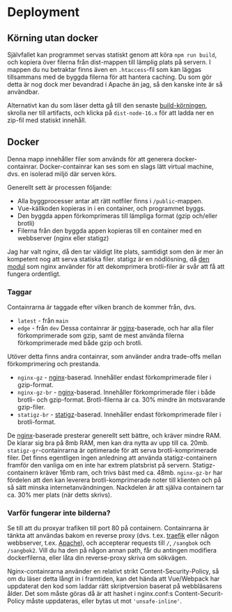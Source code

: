 # Deployment

## Körning utan docker
Självfallet kan programmet servas statiskt genom att köra `npm run build`, och kopiera över filerna från dist-mappen till lämplig plats på servern. I mappen du nu betraktar finns även en  `.htaccess`-fil som kan läggas tillsammans med de byggda filerna för att hantera caching. Du som gör detta är nog dock mer bevandrad i Apache än jag, så den kanske inte är så användbar.

Alternativt kan du som läser detta gå till den senaste [build-körningen](https://github.com/Fysiksektionen/sangbok-html/actions/workflows/build-vue.yml), skrolla ner till artifacts, och klicka på `dist-node-16.x` för att ladda ner en zip-fil med statiskt innehåll.

## Docker
Denna mapp innehåller filer som används för att generera docker-containrar. Docker-containrar kan ses som en slags lätt virtual machine, dvs. en isolerad miljö där serven körs.

Generellt sett är processen följande:
* Alla byggprocesser antar att rätt notfiler finns i `/public`-mappen.
* Vue-källkoden kopieras in i en container, och programmet byggs.
* Den byggda appen förkomprimeras till lämpliga format (gzip och/eller brotli)
* Filerna från den byggda appen kopieras till en container med en webbserver (nginx eller statigz)

Jag har valt nginx, då den tar väldigt lite plats, samtidigt som den är mer än kompetent nog att serva statiska filer. statigz är en nödlösning, då [den modul](https://github.com/splitice/ngx_brunzip_module) som nginx använder för att dekomprimera brotli-filer är svår att få att fungera ordentligt.

### Taggar
Containrarna är taggade efter vilken branch de kommer från, dvs.
* `latest` - från `main`
* `edge` - från `dev`
Dessa containrar är [nginx](https://www.nginx.com)-baserade, och har alla filer förkomprimerade som gzip, samt de mest använda filerna förkomprimerade med både gzip och brotli.

Utöver detta finns andra containrar, som använder andra trade-offs mellan förkomprimering och prestanda.
* `nginx-gz` - [nginx](https://www.nginx.com)-baserad. Innehåller endast förkomprimerade filer i gzip-format.
* `nginx-gz-br` - [nginx](https://www.nginx.com)-baserad. Innehåller förkomprimerade filer i både brotli- och gzip-format. Brotli-filerna är ca. 30% mindre än motsvarande gzip-filer.
* `statigz-br` - [statigz](https://pkg.go.dev/github.com/vearutop/statigz)-baserad. Innehåller endast förkomprimerade filer i brotli-format. 

De [nginx](https://www.nginx.com)-baserade presterar generellt sett bättre, och kräver mindre RAM. De klarar sig bra på 8mb RAM, men kan dra nytta av upp till ca. 20mb. `statigz-gr`-containrarna är optimerade för att serva brotli-komprimerade filer. Det finns egentligen ingen anledning att använda statigz-containern framför den vanliga om en inte har extrem platsbrist på servern. Statigz-containern kräver 16mb ram, och trivs bäst med ca. 48mb. `nginx-gz-br` har fördelen att den kan leverera brotli-komprimerade noter till klienten och på så sätt minska internetanvändningen. Nackdelen är att själva containern tar ca. 30% mer plats (när detts skrivs).

### Varför fungerar inte bilderna?
Se till att du proxyar trafiken till port 80 på containern. Containrarna är tänkta att användas bakom en reverse proxy (dvs. t.ex. [traefik](https://traefik.io/traefik/) eller någon webbserver, t.ex. [Apache](httpd.apache.org)), och accepterar requests till `/`, `/sangbok` och `/sangbok2`. Vill du ha den på någon annan path, får du antingen modifiera dockerfilerna, eller låta din reverse-proxy skriva om sökvägen.

Nginx-containrarna använder en relativt strikt Content-Security-Policy, så om du läser detta långt in i framtiden, kan det hända att Vue/Webpack har uppdaterat den kod som laddar rätt skriptversion baserat på webbläsarens ålder. Det som måste göras då är att hashet i nginx.conf:s Content-Securit-Policy måste uppdateras, eller bytas ut mot `'unsafe-inline'`.